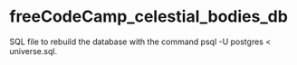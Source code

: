 # freeCodeCamp_celestial_bodies_db

SQL file to rebuild the database with the command psql -U postgres < universe.sql.